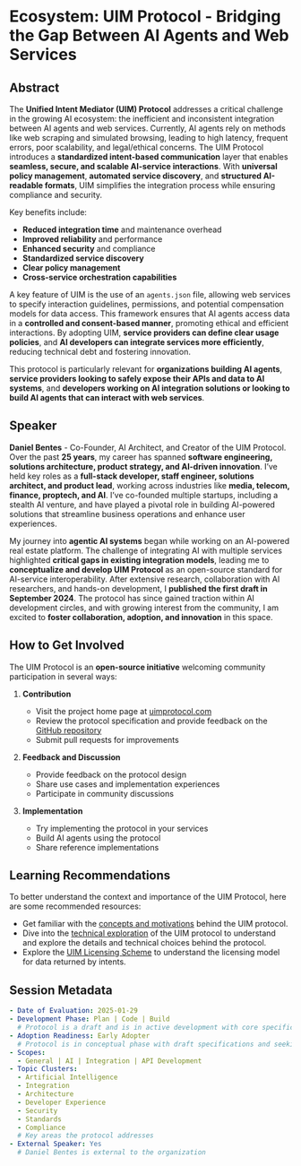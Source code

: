# Ecosystem: UIM Protocol - Bridging the Gap Between AI Agents and Web Services

## Abstract
The **Unified Intent Mediator (UIM) Protocol** addresses a critical challenge in the growing AI ecosystem: the inefficient and inconsistent integration between AI agents and web services. Currently, AI agents rely on methods like web scraping and simulated browsing, leading to high latency, frequent errors, poor scalability, and legal/ethical concerns. The UIM Protocol introduces a **standardized intent-based communication** layer that enables **seamless, secure, and scalable AI-service interactions**. With **universal policy management**, **automated service discovery**, and **structured AI-readable formats**, UIM simplifies the integration process while ensuring compliance and security. 

Key benefits include:
- **Reduced integration time** and maintenance overhead
- **Improved reliability** and performance
- **Enhanced security** and compliance
- **Standardized service discovery**
- **Clear policy management**
- **Cross-service orchestration capabilities**

A key feature of UIM is the use of an `agents.json` file, allowing web services to specify interaction guidelines, permissions, and potential compensation models for data access. This framework ensures that AI agents access data in a **controlled and consent-based manner**, promoting ethical and efficient interactions. By adopting UIM, **service providers can define clear usage policies**, and **AI developers can integrate services more efficiently**, reducing technical debt and fostering innovation.

This protocol is particularly relevant for **organizations building AI agents**, **service providers looking to safely expose their APIs and data to AI systems**, and **developers working on AI integration solutions or looking to build AI agents that can interact with web services**.

## Speaker
**Daniel Bentes** - Co-Founder, AI Architect, and Creator of the UIM Protocol.  
Over the past **25 years**, my career has spanned **software engineering, solutions architecture, product strategy, and AI-driven innovation**. I’ve held key roles as a **full-stack developer, staff engineer, solutions architect, and product lead**, working across industries like **media, telecom, finance, proptech, and AI**. I’ve co-founded multiple startups, including a stealth AI venture, and have played a pivotal role in building AI-powered solutions that streamline business operations and enhance user experiences.

My journey into **agentic AI systems** began while working on an AI-powered real estate platform. The challenge of integrating AI with multiple services highlighted **critical gaps in existing integration models**, leading me to **conceptualize and develop UIM Protocol** as an open-source standard for AI-service interoperability. After extensive research, collaboration with AI researchers, and hands-on development, I **published the first draft in September 2024**. The protocol has since gained traction within AI development circles, and with growing interest from the community, I am excited to **foster collaboration, adoption, and innovation** in this space.

## How to Get Involved
The UIM Protocol is an **open-source initiative** welcoming community participation in several ways:

1. **Contribution**
   - Visit the project home page at [uimprotocol.com](https://www.uimprotocol.com)
   - Review the protocol specification and provide feedback on the [GitHub repository](https://github.com/synaptiai/uim-protocol)
   - Submit pull requests for improvements

2. **Feedback and Discussion**
   - Provide feedback on the protocol design
   - Share use cases and implementation experiences
   - Participate in community discussions

3. **Implementation**
   - Try implementing the protocol in your services
   - Build AI agents using the protocol
   - Share reference implementations

## Learning Recommendations
To better understand the context and importance of the UIM Protocol, here are some recommended resources:
   - Get familiar with the [concepts and motivations]([uim-concept.md](https://github.com/synaptiai/uim-protocol/blob/main/uim-concept.md)) behind the UIM protocol.
   - Dive into the [technical exploration]([uim-technical-exploration.md](https://github.com/synaptiai/uim-protocol/blob/main/uim-technical-exploration.md)) of the UIM protocol to understand and explore the details and technical choices behind the protocol.
   - Explore the [UIM Licensing Scheme](https://github.com/synaptiai/uim-protocol/blob/main/uim-licensing-scheme.md) to understand the licensing model for data returned by intents.

## Session Metadata
```yaml
- Date of Evaluation: 2025-01-29
- Development Phase: Plan | Code | Build
  # Protocol is a draft and is in active development with core specifications in public draft phase, open for feedback and contributions
- Adoption Readiness: Early Adopter
  # Protocol is in conceptual phase with draft specifications and seeking early feedback
- Scopes: 
  - General | AI | Integration | API Development
- Topic Clusters:
  - Artificial Intelligence
  - Integration
  - Architecture
  - Developer Experience
  - Security
  - Standards
  - Compliance
  # Key areas the protocol addresses
- External Speaker: Yes
  # Daniel Bentes is external to the organization
```